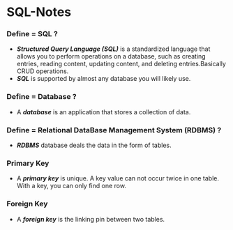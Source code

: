 # SQL-Notes

### Define = SQL ?
   
- ***Structured Query Language (SQL)*** is a standardized language that allows you to perform operations on a database, such as creating entries, reading content, updating     content, and deleting entries.Basically CRUD operations.
- ***SQL*** is supported by almost any database you will likely use.

### Define = Database ?
   
- A ***database*** is an application that stores a collection of data.

### Define = Relational DataBase Management System (RDBMS) ?
 
- ***RDBMS*** database deals the data in the form of tables.
  
### Primary Key 

- A ***primary key*** is unique. A key value can not occur twice in one table. With a key, you can only find one row.

### Foreign Key 

- A ***foreign key*** is the linking pin between two tables.
  
